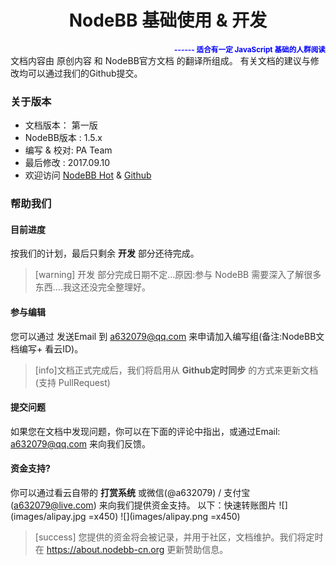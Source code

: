<center> 

# NodeBB 基础使用 & 开发
</center>
<small style="float:right;color:blue;">

**------ 适合有一定 JavaScript 基础的人群阅读** 
</small>

<br />
文档内容由 原创内容 和 NodeBB官方文档 的翻译所组成。
有关文档的建议与修改均可以通过我们的Github提交。


<div id="aplayer" class="aplayer"></div>

### 关于版本
* 文档版本： 第一版
* NodeBB版本 : 1.5.x
* 编写 & 校对: PA Team
* 最后修改 : 2017.09.10
* 欢迎访问 [NodeBB Hot](https://nodebb-cn.org ) & [Github](https://github.com/NodeBB-China/)


### 帮助我们
#### 目前进度
按我们的计划，最后只剩余 **开发** 部分还待完成。

>[warning] 开发 部分完成日期不定...原因:参与 NodeBB 需要深入了解很多东西....我这还没完全整理好。

#### 参与编辑
您可以通过 发送Email 到 [a632079@qq.com](mailto:a632079@qq.com) 来申请加入编写组(备注:NodeBB文档编写+ 看云ID)。

>[info]文档正式完成后，我们将启用从 **Github定时同步** 的方式来更新文档(支持 PullRequest)

#### 提交问题
如果您在文档中发现问题，你可以在下面的评论中指出，或通过Email:  [a632079@qq.com](mailto:a632079@qq.com) 来向我们反馈。
#### 资金支持?
你可以通过看云自带的 **打赏系统**  或微信(@a632079) / 支付宝(a632079@live.com) 来向我们提供资金支持。
以下：快速转账图片
![](images/alipay.jpg =x450)  ![](images/alipay.png =x450)

>[success] 您提供的资金将会被记录，并用于社区，文档维护。我们将定时在 https://about.nodebb-cn.org 更新赞助信息。
